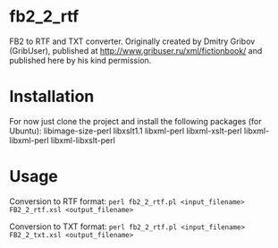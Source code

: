 fb2_2_rtf
=========

FB2 to RTF and TXT converter. Originally created by Dmitry Gribov (GribUser), published at http://www.gribuser.ru/xml/fictionbook/ and published here by his kind permission.

Installation
============

For now just clone the project and install the following packages (for Ubuntu): libimage-size-perl libxslt1.1 libxml-perl libxml-xslt-perl libxml-libxml-perl libxml-libxslt-perl

Usage
=====

Conversion to RTF format:
`perl fb2_2_rtf.pl <input_filename> FB2_2_rtf.xsl <output_filename>`

Conversion to TXT format:
`perl fb2_2_rtf.pl <input_filename> FB2_2_txt.xsl <output_filename>`
